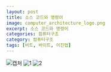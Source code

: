 ```yaml
---
layout: post
title: 소스 코드와 명령어
image: computer_architecture_logo.png
excerpt: 소스 코드와 명령어
categories: 컴퓨터구조
category: 컴퓨터구조
tags: [비트, 바이트, 이진법]
---
```


![캡처](https://github.com/DaYoung-woo/DaYoung-woo.github.io/assets/131967254/07a6b16e-ed4d-49b5-b2aa-0767103dcefb)
![1](https://github.com/DaYoung-woo/DaYoung-woo.github.io/assets/131967254/f387e001-aea1-47a6-a6e4-cf433531799f)
![2](https://github.com/DaYoung-woo/DaYoung-woo.github.io/assets/131967254/474eb391-f5e8-40bc-aafe-fd8738a94008)
